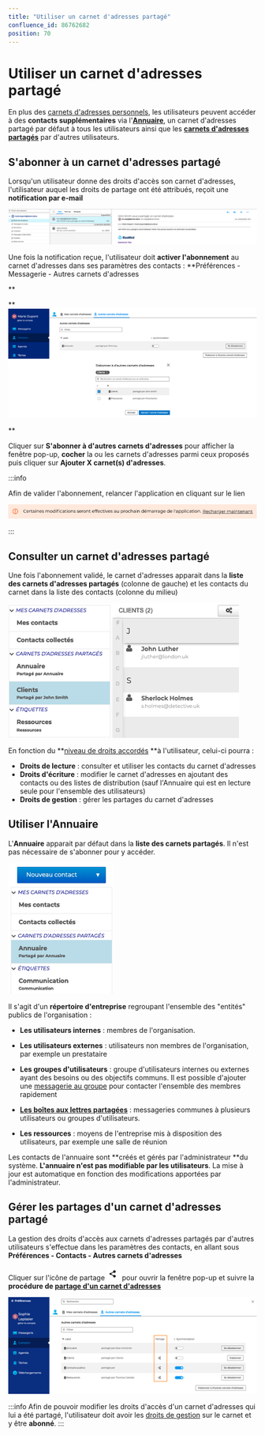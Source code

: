 ```yaml
---
title: "Utiliser un carnet d'adresses partagé"
confluence_id: 86762682
position: 70
---
```

# Utiliser un carnet d'adresses partagé


En plus des [carnets d'adresses personnels](/Guide_de_l_utilisateur/Les_contacts_4.7/Créer_et_éditer_un_carnet_d_adresses_personnel/), les utilisateurs peuvent accéder à des **contacts supplémentaires** via l'[**Annuaire**](#Utiliseruncarnetd'adressespartage-annuaire), un carnet d'adresses partagé par défaut à tous les utilisateurs ainsi que les [**carnets d'adresses partagés**](/Guide_de_l_utilisateur/Les_contacts_4.7/Partager_un_carnet_d_adresses/) par d'autres utilisateurs.

## S'abonner à un carnet d'adresses partagé

Lorsqu'un utilisateur donne des droits d'accès son carnet d'adresses, l'utilisateur auquel les droits de partage ont été attribués, reçoit une **notification par e-mail**

![](../../attachments/86762682/86764670.png)


Une fois la notification reçue, l'utilisateur doit **activer l'abonnement** au carnet d'adresses dans ses paramètres des contacts : **Préférences - Messagerie - Autres carnets d'adresses


**

**![](../../attachments/86762682/86764669.png)


**

Cliquer sur **S'abonner à d'autres carnets d'adresses** pour afficher la fenêtre pop-up, **cocher** la ou les carnets d'adresses parmi ceux proposés puis cliquer sur **Ajouter X carnet(s) d'adresses**.


:::info

Afin de valider l'abonnement, relancer l'application en cliquant sur le lien

![](../../attachments/86762682/86764668.png)

:::


## Consulter un carnet d'adresses partagé

Une fois l'abonnement validé, le carnet d'adresses apparait dans la **liste des carnets d'adresses partagés** (colonne de gauche) et les contacts du carnet dans la liste des contacts (colonne du milieu)

![](../../attachments/86762682/86764667.png)


En fonction du **[niveau de droits accordés](/Guide_de_l_utilisateur/Les_contacts_4.7/Partager_un_carnet_d_adresses/) **à l'utilisateur, celui-ci pourra :

- **Droits de lecture** : consulter et utiliser les contacts du carnet d'adresses
- **Droits d'écriture** : modifier le carnet d'adresses en ajoutant des contacts ou des listes de distribution (sauf l'Annuaire qui est en lecture seule pour l'ensemble des utilisateurs)
- **Droits de gestion** : gérer les partages du carnet d'adresses


## Utiliser l'Annuaire

L'**Annuaire** apparait par défaut dans la **liste des carnets partagés**. Il n'est pas nécessaire de s'abonner pour y accéder.

![](../../attachments/86762682/86764666.png)


Il s'agit d'un **répertoire d'entreprise** regroupant l'ensemble des "entités" publics de l'organisation :

- **Les utilisateurs internes** : membres de l'organisation.


- **Les utilisateurs externes** : utilisateurs non membres de l'organisation, par exemple un prestataire


- **Les groupes d'utilisateurs** : groupe d'utilisateurs internes ou externes ayant des besoins ou des objectifs communs. Il est possible d'ajouter une [messagerie au groupe](/Guide_de_l_utilisateur/La_messagerie_4.7/Utiliser_une_messagerie_partagée/) pour contacter l'ensemble des membres rapidement


- **[Les boîtes aux lettres partagées](/Guide_de_l_utilisateur/La_messagerie_4.7/Utiliser_une_messagerie_partagée/)** : messageries communes à plusieurs utilisateurs ou groupes d'utilisateurs.


- **Les ressources** : moyens de l'entreprise mis à disposition des utilisateurs, par exemple une salle de réunion


Les contacts de l'annuaire sont **créés et gérés par l'administrateur **du système. **L'annuaire n'est pas modifiable par les utilisateurs**. La mise à jour est automatique en fonction des modifications apportées par l'administrateur.


## Gérer les partages d'un carnet d'adresses partagé

La gestion des droits d'accès aux carnets d'adresses partagés par d'autres utilisateurs s'effectue dans les paramètres des contacts, en allant sous **Préférences - Contacts - Autres carnets d'adresses**

Cliquer sur l'icône de partage ![](../../attachments/86762682/86764672.png) pour ouvrir la fenêtre pop-up et suivre la **procédure de [partage d'un carnet d'adresses](/Guide_de_l_utilisateur/Les_contacts_4.7/Partager_un_carnet_d_adresses/)**


![](../../attachments/86762682/86764665.png)


:::info
Afin de pouvoir modifier les droits d'accès d'un carnet d'adresses qui lui a été partagé, l'utilisateur doit avoir les [droits de gestion](/Guide_de_l_utilisateur/Les_contacts_4.7/Partager_un_carnet_d_adresses/) sur le carnet et y être **abonné**.
:::

